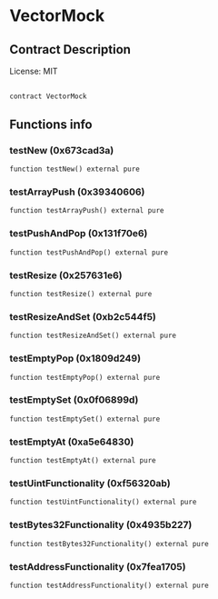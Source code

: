 # VectorMock

## Contract Description


License: MIT

## 

```solidity
contract VectorMock
```


## Functions info

### testNew (0x673cad3a)

```solidity
function testNew() external pure
```


### testArrayPush (0x39340606)

```solidity
function testArrayPush() external pure
```


### testPushAndPop (0x131f70e6)

```solidity
function testPushAndPop() external pure
```


### testResize (0x257631e6)

```solidity
function testResize() external pure
```


### testResizeAndSet (0xb2c544f5)

```solidity
function testResizeAndSet() external pure
```


### testEmptyPop (0x1809d249)

```solidity
function testEmptyPop() external pure
```


### testEmptySet (0x0f06899d)

```solidity
function testEmptySet() external pure
```


### testEmptyAt (0xa5e64830)

```solidity
function testEmptyAt() external pure
```


### testUintFunctionality (0xf56320ab)

```solidity
function testUintFunctionality() external pure
```


### testBytes32Functionality (0x4935b227)

```solidity
function testBytes32Functionality() external pure
```


### testAddressFunctionality (0x7fea1705)

```solidity
function testAddressFunctionality() external pure
```

